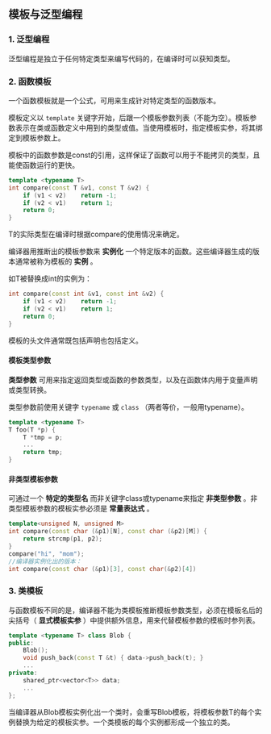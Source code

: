 ## 模板与泛型编程

### 1. 泛型编程

泛型编程是独立于任何特定类型来编写代码的，在编译时可以获知类型。

### 2. 函数模板

一个函数模板就是一个公式，可用来生成针对特定类型的函数版本。

模板定义以 `template` 关键字开始，后跟一个模板参数列表（不能为空）。模板参数表示在类或函数定义中用到的类型或值。当使用模板时，指定模板实参，将其绑定到模板参数上。

模板中的函数参数是const的引用，这样保证了函数可以用于不能拷贝的类型，且能使函数运行的更快。

```c++
template <typename T>
int compare(const T &v1, const T &v2) {
    if (v1 < v2)	return -1;
    if (v2 < v1)	return 1;
    return 0;
}
```

T的实际类型在编译时根据compare的使用情况来确定。

编译器用推断出的模板参数来 **实例化** 一个特定版本的函数。这些编译器生成的版本通常被称为模板的 **实例** 。

如T被替换成int的实例为：

```c++
int compare(const int &v1, const int &v2) {
    if (v1 < v2)	return -1;
    if (v2 < v1)	return 1;
    return 0;
}
```

模板的头文件通常既包括声明也包括定义。

#### 模板类型参数

**类型参数** 可用来指定返回类型或函数的参数类型，以及在函数体内用于变量声明或类型转换。

类型参数前使用关键字 `typename` 或 `class` （两者等价，一般用typename）。

```c++
template <typename T>
T foo(T *p) {
    T *tmp = p;
    ...
    return tmp;
}
```

#### 非类型模板参数

可通过一个 **特定的类型名** 而非关键字class或typename来指定 **非类型参数** 。非类型模板参数的模板实参必须是 **常量表达式** 。

```c++
template<unsigned N, unsigned M>
int compare(const char (&p1)[N], const char (&p2)[M]) {
    return strcmp(p1, p2);
}
compare("hi", "mom");
//编译器实例化出的版本：
int compare(const char (&p1)[3], const char(&p2)[4])
```

### 3. 类模板

与函数模板不同的是，编译器不能为类模板推断模板参数类型，必须在模板名后的尖括号（ **显式模板实参** ）中提供额外信息，用来代替模板参数的模板时参列表。

```c++
template <typename T> class Blob {
public:
    Blob();
    void push_back(const T &t) { data->push_back(t); }
    ...
private:
    shared_ptr<vector<T>> data;
    ...
};
```

当编译器从Blob模板实例化出一个类时，会重写Blob模板，将模板参数T的每个实例替换为给定的模板实参。一个类模板的每个实例都形成一个独立的类。















